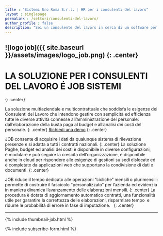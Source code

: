 ```yaml
---
title : "Sistemi Uno Roma S.r.l. | HR per i consulenti del lavoro"
layout : singlepage
permalink : /settori/consulenti-del-lavoro/
author_profile : false
description: "Sei un consulente del lavoro in cerca di un software per gestire le HR in modo semplice e immediato ? Sistemi Uno Roma ha la soluzione adatta a te."
---
```






![logo job]({{ site.baseurl }}/assets/images/logo_job.png)
{: .center}
-------------- 

# LA SOLUZIONE PER I CONSULENTI DEL LAVORO É JOB SISTEMI 
{: .center}

La soluzione multiaziendale e multicontrattuale che soddisfa le esigenze dei Consulenti del Lavoro che intendono gestire con semplicità ed efficienza tutte le diverse attività connesse all’amministrazione del personale: dall’elaborazione della busta paga al budget e all’analisi dei costi del personale.
{: .center}
<a href="mailto:marketing@s1r.it" class="btn btn--primary">Richiedi una demo</a>
{: .center}

JOB consente di acquisire i dati da qualunque sistema di rilevazione presenze e si adatta a tutti i contratti nazionali.
{: .center}
La soluzione Paghe, budget ed analisi dei costi è disponibile in diverse configurazioni, è modulare e può seguire la crescita dell’organizzazione, è disponibile anche in cloud per rispondere alle esigenze di gestioni su sedi dislocate ed è completato da applicazioni web che supportano la condivisione di dati e documenti.
{: .center}



JOB riduce il tempo dedicato alle operazioni &#8220;cicliche&#8221; mensili o plurimensili: permette di costruire il fascicolo &#8220;personalizzato&#8221; per l&#8217;azienda ed evidenzia in maniera dinamica l&#8217;avanzamento delle elaborazioni mensili.
{: .center}
La procedura è dotata di aggiornamento automatico contratti, una funzionalità utile per garantire la correttezza delle elaborazioni, risparmiare tempo  e ridurre le probabilità di errore in fase di imputazione.  
{: .center}

--------------------------

{% include thumbnail-job.html %}


{% include subscribe-form.html %}
